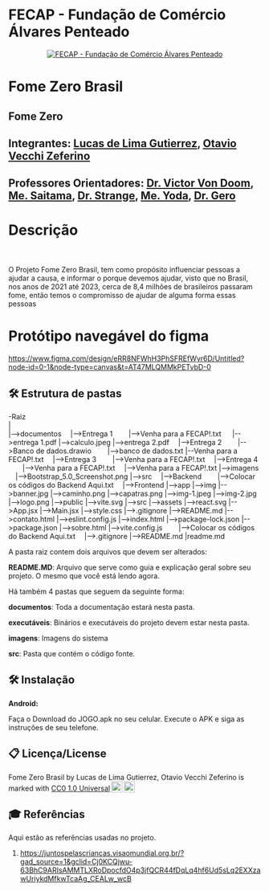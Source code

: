 # FECAP - Fundação de Comércio Álvares Penteado

<p align="center">
<a href= "https://www.fecap.br/"><img src="https://encrypted-tbn0.gstatic.com/images?q=tbn:ANd9GcRhZPrRa89Kma0ZZogxm0pi-tCn_TLKeHGVxywp-LXAFGR3B1DPouAJYHgKZGV0XTEf4AE&usqp=CAU" alt="FECAP - Fundação de Comércio Álvares Penteado" border="0"></a>
</p>

# Fome Zero Brasil

## Fome Zero

## Integrantes: <a href="https://github.com/LucasLimaGutierrez">Lucas de Lima Gutierrez</a>, <a href="https://github.com/OtavioVecchi06">Otavio Vecchi Zeferino</a>

## Professores Orientadores: <a href="https://www.linkedin.com/in/victorbarq/">Dr. Victor Von Doom</a>, <a href="https://www.linkedin.com/in/victorbarq/">Me. Saitama</a>, <a href="https://www.linkedin.com/in/victorbarq/">Dr. Strange</a>, <a href="https://www.linkedin.com/in/victorbarq/">Me. Yoda</a>, <a href="https://www.linkedin.com/in/victorbarq/">Dr. Gero</a>


# Descrição
<br><br>
O Projeto Fome Zero Brasil, tem como propósito influenciar pessoas a ajudar a causa, e informar o porque devemos ajudar, visto que no Brasil, nos anos de 2021 até 2023, cerca de 8,4 milhões de brasileiros passaram fome, então temos o compromisso de ajudar de alguma forma essas pessoas

# Protótipo navegável do figma

https://www.figma.com/design/eRR8NFWhH3PhSFREfWyr6D/Untitled?node-id=0-1&node-type=canvas&t=AT47MLQMMkPETvbD-0


## 🛠 Estrutura de pastas

-Raiz<br>
|<br>
|-->documentos
 |-->Entrega 1
  |-->Venha para a FECAP!.txt
  |-->entrega 1.pdf
  |-->calculo.jpeg 
  |-->entrega 2.pdf
 |-->Entrega 2
  |-->Banco de dados.drawio
  |-->banco de dados.txt
  |--Venha para a FECAP!.txt
 |-->Entrega 3
  |-->Venha para a FECAP!.txt
 |-->Entrega 4
  |-->Venha para a FECAP!.txt
 |-->Venha para a FECAP!.txt
|-->imagens
 |-->Bootstrap_5.0_Screenshot.png
|-->src
 |-->Backend
  |-->Colocar os códigos do Backend Aqui.txt
 |-->Frontend
  |-->app
    |-->img
        |-->banner.jpg
        |-->caminho.png
        |-->capatras.png
        |-->img-1.jpeg
        |-->img-2.jpg
        |-->logo.png
        |-->public
        |-->vite.svg
    |-->src
        |-->assets
          |-->react.svg
        |-->App.jsx
        |-->Main.jsx
        |-->style.css
      |-->.gitignore
      |-->README.md
      |-->contato.html
      |-->eslint.config.js
      |-->index.html
      |-->package-lock.json
      |-->package.json
      |-->sobre.html
      |-->vite.config.js
    |-->Colocar os códigos do Backend Aqui.txt
 |-->.gitignore
 |-->README.md
|readme.md<br>

A pasta raiz contem dois arquivos que devem ser alterados:

<b>README.MD</b>: Arquivo que serve como guia e explicação geral sobre seu projeto. O mesmo que você está lendo agora.

Há também 4 pastas que seguem da seguinte forma:

<b>documentos</b>: Toda a documentação estará nesta pasta.

<b>executáveis</b>: Binários e executáveis do projeto devem estar nesta pasta.

<b>imagens</b>: Imagens do sistema

<b>src</b>: Pasta que contém o código fonte.

## 🛠 Instalação

<b>Android:</b>

Faça o Download do JOGO.apk no seu celular.
Execute o APK e siga as instruções de seu telefone.




## 📋 Licença/License

<p xmlns:cc="http://creativecommons.org/ns#" xmlns:dct="http://purl.org/dc/terms/"><span property="dct:title">Fome Zero Brasil</span> by <span property="cc:attributionName">Lucas de Lima Gutierrez, Otavio Vecchi Zeferino</span> is marked with <a href="https://creativecommons.org/publicdomain/zero/1.0/?ref=chooser-v1" target="_blank" rel="license noopener noreferrer" style="display:inline-block;">CC0 1.0 Universal<img style="height:22px!important;margin-left:3px;vertical-align:text-bottom;" src="https://mirrors.creativecommons.org/presskit/icons/cc.svg?ref=chooser-v1" alt=""><img style="height:22px!important;margin-left:3px;vertical-align:text-bottom;" src="https://mirrors.creativecommons.org/presskit/icons/zero.svg?ref=chooser-v1" alt=""></a></p>

## 🎓 Referências

Aqui estão as referências usadas no projeto.

1. https://juntospelascriancas.visaomundial.org.br/?gad_source=1&gclid=Cj0KCQjwu-63BhC9ARIsAMMTLXRoDpocfdO4p3jfQCR44fDqLq4hf6Ud5sLq2EXXzawUriykdMfkwTcaAg_CEALw_wcB
